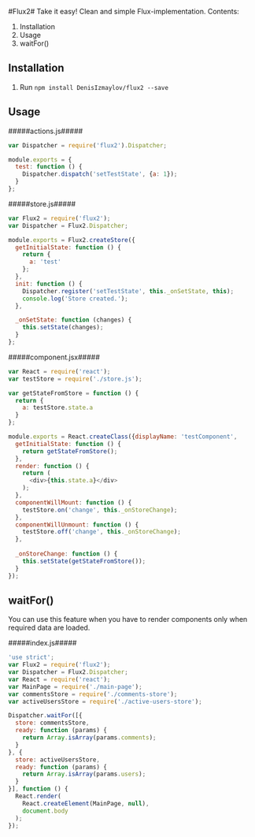#Flux2#
Take it easy! Clean and simple Flux-implementation.
Contents:
1. Installation
2. Usage
3. waitFor()

Installation
------------
1. Run ```npm install DenisIzmaylov/flux2 --save```

Usage
-----

#####actions.js#####
```javascript
var Dispatcher = require('flux2').Dispatcher;

module.exports = {
  test: function () {
    Dispatcher.dispatch('setTestState', {a: 1});
  }
};
```

#####store.js#####
```javascript
var Flux2 = require('flux2');
var Dispatcher = Flux2.Dispatcher;

module.exports = Flux2.createStore({
  getInitialState: function () {
    return {
      a: 'test'
    };
  },
  init: function () {
    Dispatcher.register('setTestState', this._onSetState, this);
    console.log('Store created.');
  },

  _onSetState: function (changes) {
    this.setState(changes);
  }
};
```

#####component.jsx#####
```javascript
var React = require('react');
var testStore = require('./store.js');

var getStateFromStore = function () {
  return {
    a: testStore.state.a
  }
};  

module.exports = React.createClass({displayName: 'testComponent',
  getInitialState: function () {
    return getStateFromStore();
  },
  render: function () {
    return (
      <div>{this.state.a}</div>
    );
  },
  componentWillMount: function () {
    testStore.on('change', this._onStoreChange);
  },
  componentWillUnmount: function () {
    testStore.off('change', this._onStoreChange);
  },
  
  _onStoreChange: function () {
    this.setState(getStateFromStore());
  }
});
```

waitFor()
---------
You can use this feature when you have to render components only when required data are loaded.

#####index.js#####
```javascript
'use strict';
var Flux2 = require('flux2');
var Dispatcher = Flux2.Dispatcher;
var React = require('react');
var MainPage = require('./main-page');
var commentsStore = require('./comments-store');
var activeUsersStore = require('./active-users-store');

Dispatcher.waitFor([{
  store: commentsStore,
  ready: function (params) {
    return Array.isArray(params.comments);
  }
}, {
  store: activeUsersStore,
  ready: function (params) {
    return Array.isArray(params.users);
  }
}], function () {
  React.render(
    React.createElement(MainPage, null),
    document.body
  );
});
```
